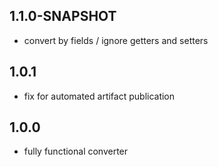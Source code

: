 ## 1.1.0-SNAPSHOT
- convert by fields / ignore getters and setters

## 1.0.1
- fix for automated artifact publication

## 1.0.0
- fully functional converter